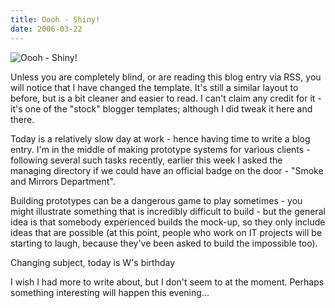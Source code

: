 ```yaml
---
title: Oooh - Shiny!
date: 2006-03-22
---
```


![Oooh - Shiny!](https://source.unsplash.com/di8ognBauG0/1600x900)

Unless you are completely blind, or are reading this blog entry via RSS, you will notice that I have changed the template. It's still a similar layout to before, but is a bit cleaner and easier to read. I can't claim any credit for it - it's one of the "stock" blogger templates; although I did tweak it here and there.

Today is a relatively slow day at work - hence having time to write a blog entry. I'm in the middle of making prototype systems for various clients - following several such tasks recently, earlier this week I asked the managing directory if we could have an official badge on the door - "Smoke and Mirrors Department".

Building prototypes can be a dangerous game to play sometimes - you might illustrate something that is incredibly difficult to build - but the general idea is that somebody experienced builds the mock-up, so they only include ideas that are possible (at this point, people who work on IT projects will be starting to laugh, because they've been asked to build the impossible too).

Changing subject, today is W's birthday 

I wish I had more to write about, but I don't seem to at the moment. Perhaps something interesting will happen this evening...